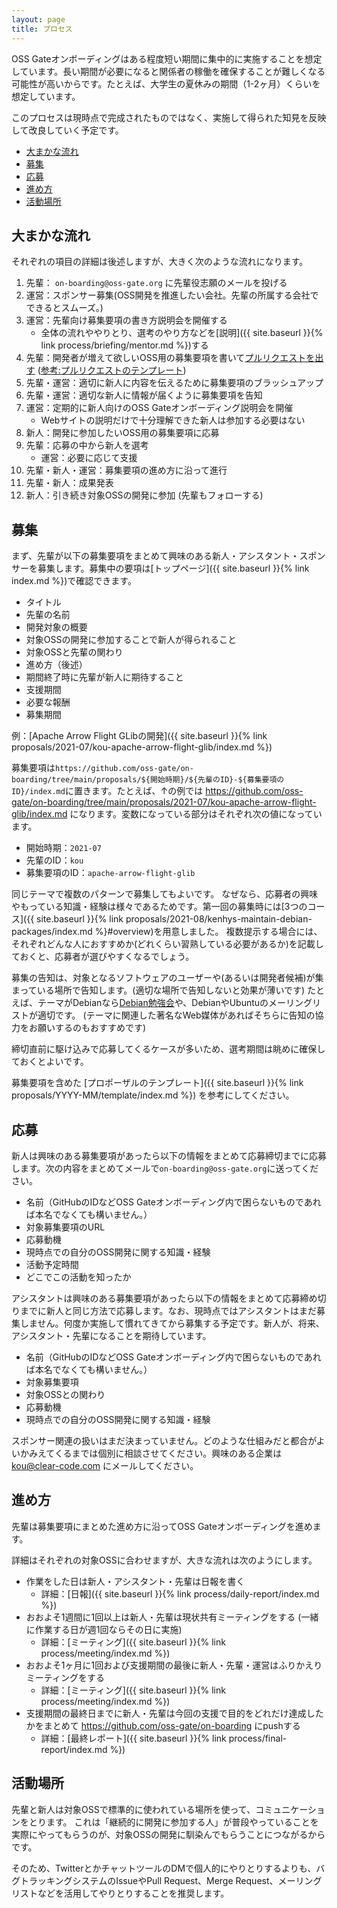 ```yaml
---
layout: page
title: プロセス
---
```


OSS Gateオンボーディングはある程度短い期間に集中的に実施することを想定しています。長い期間が必要になると関係者の稼働を確保することが難しくなる可能性が高いからです。たとえば、大学生の夏休みの期間（1-2ヶ月）くらいを想定しています。

このプロセスは現時点で完成されたものではなく、実施して得られた知見を反映して改良していく予定です。

* [大まかな流れ](#outline)
* [募集](#recruiting)
* [応募](#application)
* [進め方](#workflow)
* [活動場所](#location)

## <span id="outline">大まかな流れ</span>

それぞれの項目の詳細は後述しますが、大きく次のような流れになります。

  1. 先輩： `on-boarding@oss-gate.org` に先輩役志願のメールを投げる
  2. 運営：スポンサー募集(OSS開発を推進したい会社。先輩の所属する会社でできるとスムーズ。)
  3. 運営：先輩向け募集要項の書き方説明会を開催する
     * 全体の流れややりとり、選考のやり方などを[説明]({{ site.baseurl }}{% link process/briefing/mentor.md %})する
  4. 先輩：開発者が増えて欲しいOSS用の募集要項を書いて[プルリクエストを出す](https://github.com/oss-gate/on-boarding/pulls) ([参考:プルリクエストのテンプレート](https://github.com/oss-gate/on-boarding/blob/main/proposals/YYYY-MM/template/proposal.md))
  5. 先輩・運営：適切に新人に内容を伝えるために募集要項のブラッシュアップ
  6. 先輩・運営：適切な新人に情報が届くように募集要項を告知
  7. 運営：定期的に新人向けのOSS Gateオンボーディング説明会を開催
     * Webサイトの説明だけで十分理解できた新人は参加する必要はない
  8. 新人：開発に参加したいOSS用の募集要項に応募
  9. 先輩：応募の中から新人を選考
     * 運営：必要に応じて支援
  10. 先輩・新人・運営：募集要項の進め方に沿って進行
  11. 先輩・新人：成果発表
  12. 新人：引き続き対象OSSの開発に参加 (先輩もフォローする)

## <span id="recruiting">募集</span>

まず、先輩が以下の募集要項をまとめて興味のある新人・アシスタント・スポンサーを募集します。募集中の要項は[トップページ]({{ site.baseurl }}{% link index.md %})で確認できます。

  * タイトル
  * 先輩の名前
  * 開発対象の概要
  * 対象OSSの開発に参加することで新人が得られること
  * 対象OSSと先輩の関わり
  * 進め方（後述）
  * 期間終了時に先輩が新人に期待すること
  * 支援期間
  * 必要な報酬
  * 募集期間

例：[Apache Arrow Flight GLibの開発]({{ site.baseurl }}{% link proposals/2021-07/kou-apache-arrow-flight-glib/index.md %})

募集要項は`https://github.com/oss-gate/on-boarding/tree/main/proposals/${開始時期}/${先輩のID}-${募集要項のID}/index.md`に置きます。たとえば、↑の例では https://github.com/oss-gate/on-boarding/tree/main/proposals/2021-07/kou-apache-arrow-flight-glib/index.md になります。変数になっている部分はそれぞれ次の値になっています。

  * 開始時期：`2021-07`
  * 先輩のID：`kou`
  * 募集要項のID：`apache-arrow-flight-glib`

同じテーマで複数のパターンで募集してもよいです。
なぜなら、応募者の興味やもっている知識・経験は様々であるためです。第一回の募集時には[3つのコース]({{ site.baseurl }}{% link proposals/2021-08/kenhys-maintain-debian-packages/index.md %}#overview)を用意しました。
複数提示する場合には、それぞれどんな人におすすめか(どれくらい習熟している必要があるか)を記載しておくと、応募者が選びやすくなるでしょう。

募集の告知は、対象となるソフトウェアのユーザーや(あるいは開発者候補)が集まっている場所で告知します。(適切な場所で告知しないと効果が薄いです)
たとえば、テーマがDebianなら[Debian勉強会](https://tokyodebian-team.pages.debian.net/)や、DebianやUbuntuのメーリングリストが適切です。
(テーマに関連した著名なWeb媒体があればそちらに告知の協力をお願いするのもおすすめです)

締切直前に駆け込みで応募してくるケースが多いため、選考期間は眺めに確保しておくとよいです。

募集要項を含めた [プロポーザルのテンプレート]({{ site.baseurl }}{% link proposals/YYYY-MM/template/index.md %}) を参考にしてください。

## <span id="application">応募</span>

新人は興味のある募集要項があったら以下の情報をまとめて応募締切までに応募します。次の内容をまとめてメールで`on-boarding@oss-gate.org`に送ってください。

  * 名前（GitHubのIDなどOSS Gateオンボーディング内で困らないものであれば本名でなくても構いません。）
  * 対象募集要項のURL
  * 応募動機
  * 現時点での自分のOSS開発に関する知識・経験
  * 活動予定時間
  * どこでこの活動を知ったか

アシスタントは興味のある募集要項があったら以下の情報をまとめて応募締め切りまでに新人と同じ方法で応募します。なお、現時点ではアシスタントはまだ募集しません。何度か実施して慣れてきてから募集する予定です。新人が、将来、アシスタント・先輩になることを期待しています。

  * 名前（GitHubのIDなどOSS Gateオンボーディング内で困らないものであれば本名でなくても構いません。）
  * 対象募集要項
  * 対象OSSとの関わり
  * 応募動機
  * 現時点での自分のOSS開発に関する知識・経験

スポンサー関連の扱いはまだ決まっていません。どのような仕組みだと都合がよいかみえてくるまでは個別に相談させてください。興味のある企業は kou@clear-code.com にメールしてください。

## <span id="workflow">進め方</span>

先輩は募集要項にまとめた進め方に沿ってOSS Gateオンボーディングを進めます。

詳細はそれぞれの対象OSSに合わせますが、大きな流れは次のようにします。

  * 作業をした日は新人・アシスタント・先輩は日報を書く
    * 詳細：[日報]({{ site.baseurl }}{% link process/daily-report/index.md %})
  * おおよそ1週間に1回以上は新人・先輩は現状共有ミーティングをする (一緒に作業する日が週1回ならその日に実施)
    * 詳細：[ミーティング]({{ site.baseurl }}{% link process/meeting/index.md %})
  * おおよそ1ヶ月に1回および支援期間の最後に新人・先輩・運営はふりかえりミーティングをする
    * 詳細：[ミーティング]({{ site.baseurl }}{% link process/meeting/index.md %})
  * 支援期間の最終日までに新人・先輩は今回の支援で目的をどれだけ達成したかをまとめて https://github.com/oss-gate/on-boarding にpushする
    * 詳細：[最終レポート]({{ site.baseurl }}{% link process/final-report/index.md %})

## <span id="location">活動場所</span>

先輩と新人は対象OSSで標準的に使われている場所を使って、コミュニケーションをとります。
これは「継続的に開発に参加する人」が普段やっていることを実際にやってもらうのが、対象OSSの開発に馴染んでもらうことにつながるからです。

そのため、TwitterとかチャットツールのDMで個人的にやりとりするよりも、バグトラッキングシステムのIssueやPull Request、Merge Request、メーリングリストなどを活用してやりとりすることを推奨します。
